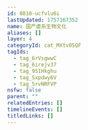 ```yaml
---
id: 0810-ucfvlu6i
lastUpdated: 1757167352
name: 国产虐系生物文化
aliases: []
layer: 4
categoryId: cat_MXtv05QF
tagIds:
  - tag_6rVsgwwC
  - tag_6irejv37
  - tag_95IHkghu
  - tag_Sxpdwy6V
  - tag_5rvNRFVP
nsfw: false
parent: ""
relatedEntries: []
timelineEvents: []
titledLinks: []
---
```


